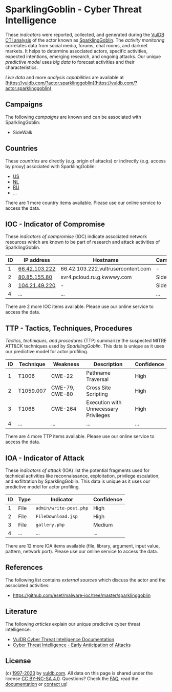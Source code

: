 # SparklingGoblin - Cyber Threat Intelligence

These _indicators_ were reported, collected, and generated during the [VulDB CTI analysis](https://vuldb.com/?kb.cti) of the actor known as [SparklingGoblin](https://vuldb.com/?actor.sparklinggoblin). The _activity monitoring_ correlates data from social media, forums, chat rooms, and darknet markets. It helps to determine associated actors, specific activities, expected intentions, emerging research, and ongoing attacks. Our unique _predictive model_ uses _big data_ to forecast activities and their characteristics.

_Live data_ and more _analysis capabilities_ are available at [https://vuldb.com/?actor.sparklinggoblin](https://vuldb.com/?actor.sparklinggoblin)

## Campaigns

The following _campaigns_ are known and can be associated with SparklingGoblin:

* SideWalk

## Countries

These _countries_ are directly (e.g. origin of attacks) or indirectly (e.g. access by proxy) associated with SparklingGoblin:

* [US](https://vuldb.com/?country.us)
* [NL](https://vuldb.com/?country.nl)
* [RU](https://vuldb.com/?country.ru)
* ...

There are 1 more country items available. Please use our online service to access the data.

## IOC - Indicator of Compromise

These _indicators of compromise_ (IOC) indicate associated network resources which are known to be part of research and attack activities of SparklingGoblin.

ID | IP address | Hostname | Campaign | Confidence
-- | ---------- | -------- | -------- | ----------
1 | [66.42.103.222](https://vuldb.com/?ip.66.42.103.222) | 66.42.103.222.vultrusercontent.com | - | High
2 | [80.85.155.80](https://vuldb.com/?ip.80.85.155.80) | svr4.pcloud.ru.g.kwwwy.com | SideWalk | High
3 | [104.21.49.220](https://vuldb.com/?ip.104.21.49.220) | - | SideWalk | High
4 | ... | ... | ... | ...

There are 2 more IOC items available. Please use our online service to access the data.

## TTP - Tactics, Techniques, Procedures

_Tactics, techniques, and procedures_ (TTP) summarize the suspected MITRE ATT&CK techniques used by _SparklingGoblin_. This data is unique as it uses our predictive model for actor profiling.

ID | Technique | Weakness | Description | Confidence
-- | --------- | -------- | ----------- | ----------
1 | T1006 | CWE-22 | Pathname Traversal | High
2 | T1059.007 | CWE-79, CWE-80 | Cross Site Scripting | High
3 | T1068 | CWE-264 | Execution with Unnecessary Privileges | High
4 | ... | ... | ... | ...

There are 4 more TTP items available. Please use our online service to access the data.

## IOA - Indicator of Attack

These _indicators of attack_ (IOA) list the potential fragments used for technical activities like reconnaissance, exploitation, privilege escalation, and exfiltration by SparklingGoblin. This data is unique as it uses our predictive model for actor profiling.

ID | Type | Indicator | Confidence
-- | ---- | --------- | ----------
1 | File | `admin/write-post.php` | High
2 | File | `FileDownload.jsp` | High
3 | File | `gallery.php` | Medium
4 | ... | ... | ...

There are 12 more IOA items available (file, library, argument, input value, pattern, network port). Please use our online service to access the data.

## References

The following list contains _external sources_ which discuss the actor and the associated activities:

* https://github.com/eset/malware-ioc/tree/master/sparklinggoblin

## Literature

The following _articles_ explain our unique predictive cyber threat intelligence:

* [VulDB Cyber Threat Intelligence Documentation](https://vuldb.com/?kb.cti)
* [Cyber Threat Intelligence - Early Anticipation of Attacks](https://www.scip.ch/en/?labs.20201022)

## License

(c) [1997-2023](https://vuldb.com/?kb.changelog) by [vuldb.com](https://vuldb.com/?kb.about). All data on this page is shared under the license [CC BY-NC-SA 4.0](https://creativecommons.org/licenses/by-nc-sa/4.0/). Questions? Check the [FAQ](https://vuldb.com/?kb.faq), read the [documentation](https://vuldb.com/?kb) or [contact us](https://vuldb.com/?contact)!
